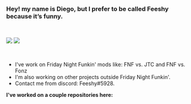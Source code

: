 ### Hey! my name is Diego, but I prefer to be called Feeshy because it’s funny.

<br />

![](https://github-readme-stats.vercel.app/api/top-langs/?username=Just-Feeshy&show_icons=true&theme=jolly)
![](https://github-readme-streak-stats.herokuapp.com/?user=Just-Feeshy&show_icons=true&theme=jolly)

<br />

- I've work on Friday Night Funkin' mods like: FNF vs. JTC and FNF vs. Fonz
- I'm also working on other projects outside Friday Night Funkin'.
- Contact me from discord: Feeshy#5928.

**I've worked on a couple repositories here:**
